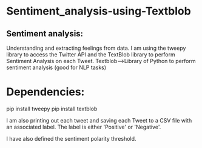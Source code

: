 # Sentiment_analysis-using-Textblob

## Sentiment analysis: 
Understanding and extracting feelings from data. I am using the tweepy library to access the Twitter API and the TextBlob library to perform Sentiment Analysis on each Tweet. Textblob-->Library of Python to perform sentiment analysis (good for NLP tasks)

# Dependencies:
pip install tweepy 
pip install textblob

I am also printing out each tweet and saving each Tweet to a CSV file with an associated label. The label is either 'Positive' or 'Negative'.

I have also defined the sentiment polarity threshold.
